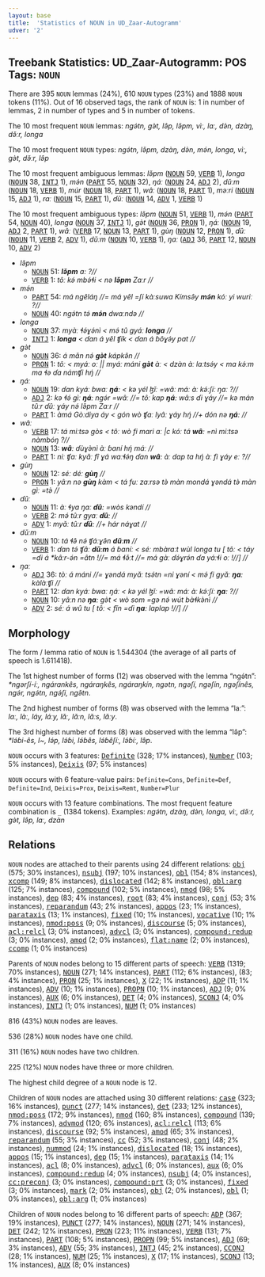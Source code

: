 ```yaml
---
layout: base
title:  'Statistics of NOUN in UD_Zaar-Autogramm'
udver: '2'
---
```


## Treebank Statistics: UD_Zaar-Autogramm: POS Tags: `NOUN`

There are 395 `NOUN` lemmas (24%), 610 `NOUN` types (23%) and 1888 `NOUN` tokens (11%).
Out of 16 observed tags, the rank of `NOUN` is: 1 in number of lemmas, 2 in number of types and 5 in number of tokens.

The 10 most frequent `NOUN` lemmas: <em>ngə́tn, gə̀t, lə̂p, lə̌pm, vìː, laː, də̀n, dzàŋ, də̌ːr, longa</em>

The 10 most frequent `NOUN` types:  <em>ngə́tn, lə̌pm, dzàŋ, də̀n, mə́n, longa, vìː, gə̀t, də̌ːr, lə̂p</em>

The 10 most frequent ambiguous lemmas: <em>lə̌pm</em> (<tt><a href="say_autogramm-pos-NOUN.html">NOUN</a></tt> 59, <tt><a href="say_autogramm-pos-VERB.html">VERB</a></tt> 1), <em>longa</em> (<tt><a href="say_autogramm-pos-NOUN.html">NOUN</a></tt> 38, <tt><a href="say_autogramm-pos-INTJ.html">INTJ</a></tt> 1), <em>mə́n</em> (<tt><a href="say_autogramm-pos-PART.html">PART</a></tt> 55, <tt><a href="say_autogramm-pos-NOUN.html">NOUN</a></tt> 32), <em>ŋáː</em> (<tt><a href="say_autogramm-pos-NOUN.html">NOUN</a></tt> 24, <tt><a href="say_autogramm-pos-ADJ.html">ADJ</a></tt> 2), <em>dǔːm</em> (<tt><a href="say_autogramm-pos-NOUN.html">NOUN</a></tt> 18, <tt><a href="say_autogramm-pos-VERB.html">VERB</a></tt> 1), <em>múr</em> (<tt><a href="say_autogramm-pos-NOUN.html">NOUN</a></tt> 18, <tt><a href="say_autogramm-pos-PART.html">PART</a></tt> 1), <em>wâː</em> (<tt><a href="say_autogramm-pos-NOUN.html">NOUN</a></tt> 18, <tt><a href="say_autogramm-pos-PART.html">PART</a></tt> 1), <em>məːri</em> (<tt><a href="say_autogramm-pos-NOUN.html">NOUN</a></tt> 15, <tt><a href="say_autogramm-pos-ADJ.html">ADJ</a></tt> 1), <em>raː</em> (<tt><a href="say_autogramm-pos-NOUN.html">NOUN</a></tt> 15, <tt><a href="say_autogramm-pos-PART.html">PART</a></tt> 1), <em>ɗûː</em> (<tt><a href="say_autogramm-pos-NOUN.html">NOUN</a></tt> 14, <tt><a href="say_autogramm-pos-ADV.html">ADV</a></tt> 1, <tt><a href="say_autogramm-pos-VERB.html">VERB</a></tt> 1)

The 10 most frequent ambiguous types:  <em>lə̌pm</em> (<tt><a href="say_autogramm-pos-NOUN.html">NOUN</a></tt> 51, <tt><a href="say_autogramm-pos-VERB.html">VERB</a></tt> 1), <em>mə́n</em> (<tt><a href="say_autogramm-pos-PART.html">PART</a></tt> 54, <tt><a href="say_autogramm-pos-NOUN.html">NOUN</a></tt> 40), <em>longa</em> (<tt><a href="say_autogramm-pos-NOUN.html">NOUN</a></tt> 37, <tt><a href="say_autogramm-pos-INTJ.html">INTJ</a></tt> 1), <em>gə̀t</em> (<tt><a href="say_autogramm-pos-NOUN.html">NOUN</a></tt> 36, <tt><a href="say_autogramm-pos-PRON.html">PRON</a></tt> 1), <em>ŋáː</em> (<tt><a href="say_autogramm-pos-NOUN.html">NOUN</a></tt> 19, <tt><a href="say_autogramm-pos-ADJ.html">ADJ</a></tt> 2, <tt><a href="say_autogramm-pos-PART.html">PART</a></tt> 1), <em>wâː</em> (<tt><a href="say_autogramm-pos-VERB.html">VERB</a></tt> 17, <tt><a href="say_autogramm-pos-NOUN.html">NOUN</a></tt> 13, <tt><a href="say_autogramm-pos-PART.html">PART</a></tt> 1), <em>gùŋ</em> (<tt><a href="say_autogramm-pos-NOUN.html">NOUN</a></tt> 12, <tt><a href="say_autogramm-pos-PRON.html">PRON</a></tt> 1), <em>ɗûː</em> (<tt><a href="say_autogramm-pos-NOUN.html">NOUN</a></tt> 11, <tt><a href="say_autogramm-pos-VERB.html">VERB</a></tt> 2, <tt><a href="say_autogramm-pos-ADV.html">ADV</a></tt> 1), <em>dǔːm</em> (<tt><a href="say_autogramm-pos-NOUN.html">NOUN</a></tt> 10, <tt><a href="say_autogramm-pos-VERB.html">VERB</a></tt> 1), <em>ŋaː</em> (<tt><a href="say_autogramm-pos-ADJ.html">ADJ</a></tt> 36, <tt><a href="say_autogramm-pos-PART.html">PART</a></tt> 12, <tt><a href="say_autogramm-pos-NOUN.html">NOUN</a></tt> 10, <tt><a href="say_autogramm-pos-ADV.html">ADV</a></tt> 2)


* <em>lə̌pm</em>
  * <tt><a href="say_autogramm-pos-NOUN.html">NOUN</a></tt> 51: <em><b>lə̌pm</b> a: ?//</em>
  * <tt><a href="say_autogramm-pos-VERB.html">VERB</a></tt> 1: <em>tôː kə́ mbə́ɬi < nə <b>lə̌pm</b> Zaːr //</em>
* <em>mə́n</em>
  * <tt><a href="say_autogramm-pos-PART.html">PART</a></tt> 54: <em>má ngêláŋ //= má yêl =ʃí kàːsuwa Kímsə̂y <b>mə́n</b> kóː yi wuriː ?//</em>
  * <tt><a href="say_autogramm-pos-NOUN.html">NOUN</a></tt> 40: <em>ngə́tn tə́ <b>mə́n</b> dwaːndə //</em>
* <em>longa</em>
  * <tt><a href="say_autogramm-pos-NOUN.html">NOUN</a></tt> 37: <em>myàː ɬə́ɣə́nì < mə́ tû gyáː <b>longa</b> //</em>
  * <tt><a href="say_autogramm-pos-INTJ.html">INTJ</a></tt> 1: <em><b>longa</b> < ɗan á yêl ʧík < ɗan á ɓôɣə́y pat //</em>
* <em>gə̀t</em>
  * <tt><a href="say_autogramm-pos-NOUN.html">NOUN</a></tt> 36: <em>á mǎn nə́ <b>gə̀t</b> kápkə̂n //</em>
  * <tt><a href="say_autogramm-pos-PRON.html">PRON</a></tt> 1: <em>tôː < myáː oː || myáː máni <b>gə̀t</b> àː < dzàn àː laːtsə́y < ma kə́ːm ma ɬə ɗa námʧi hŋ́ //</em>
* <em>ŋáː</em>
  * <tt><a href="say_autogramm-pos-NOUN.html">NOUN</a></tt> 19: <em>ɗan kyáː ɓwaː <b>ŋáː</b> < kə yél ɮǐː =wâː máː àː kə́ːʃíː ŋaː ?//</em>
  * <tt><a href="say_autogramm-pos-ADJ.html">ADJ</a></tt> 2: <em>kə ɬə́ gìː <b>ŋáː</b> ngə́r =wâː //= tôː kap <b>ŋáː</b> wâːs ɗi ɣáy //= kə mán tûːr ɗûː ɣáy nə́ lə̌pm Zaːr //</em>
  * <tt><a href="say_autogramm-pos-PART.html">PART</a></tt> 1: <em>àmá Gòːdiya áy < gón wò ʧaː lyâː ɣáy hŋ́ //+ dón nə <b>ŋáː</b> //</em>
* <em>wâː</em>
  * <tt><a href="say_autogramm-pos-VERB.html">VERB</a></tt> 17: <em>tá miːtsə gòs < tôː wò fi mari aː |c kóː tá <b>wâː</b> =nì miːtsə nàmbóŋ ?//</em>
  * <tt><a href="say_autogramm-pos-NOUN.html">NOUN</a></tt> 13: <em><b>wâː</b> ɗùɣə̀nì àː ɓaní hŋ́ máː //</em>
  * <tt><a href="say_autogramm-pos-PART.html">PART</a></tt> 1: <em>niː ʧaː kyǎː fî ɣá waːɬə́ŋ ɗan <b>wâː</b> àː dap ta hŋ́ àː fì ɣáy eː ?//</em>
* <em>gùŋ</em>
  * <tt><a href="say_autogramm-pos-NOUN.html">NOUN</a></tt> 12: <em>séː déː <b>gùŋ</b> //</em>
  * <tt><a href="say_autogramm-pos-PRON.html">PRON</a></tt> 1: <em>yâːn nə <b>gùŋ</b> kàm < tá fuː zaːrsə tə̀ màn mondá ɣəndá tə̀ màn gìː =tə̀ //</em>
* <em>ɗûː</em>
  * <tt><a href="say_autogramm-pos-NOUN.html">NOUN</a></tt> 11: <em>àː ɬya ŋaː <b>ɗûː</b> =wòs kəndí //</em>
  * <tt><a href="say_autogramm-pos-VERB.html">VERB</a></tt> 2: <em>mə́ tûːr gyaː <b>ɗûː</b> //</em>
  * <tt><a href="say_autogramm-pos-ADV.html">ADV</a></tt> 1: <em>myǎː tûːr <b>ɗûː</b> //+ hár náɣat //</em>
* <em>dǔːm</em>
  * <tt><a href="say_autogramm-pos-NOUN.html">NOUN</a></tt> 10: <em>tá ɬə̂ nə́ ʧáːɣə̂n <b>dǔːm</b> //</em>
  * <tt><a href="say_autogramm-pos-VERB.html">VERB</a></tt> 1: <em>ɗan tə́ ʧâː <b>dǔːm</b> á ɓaníː < séː mbàraːt wùl longa tu [ tôː < táy =ɗi á *kâːr-ə́n =âtn !//= má ɬə̌ːt //= má gàː ɗə́ɣrə́n ɗa yáːɬi oː !//] //</em>
* <em>ŋaː</em>
  * <tt><a href="say_autogramm-pos-ADJ.html">ADJ</a></tt> 36: <em>tòː á máni //= ɣəndá myǎː tsə́tn =ni ɣəní < mə́ fi gyǎː <b>ŋaː</b> kàlàːʧi //</em>
  * <tt><a href="say_autogramm-pos-PART.html">PART</a></tt> 12: <em>ɗan kyáː ɓwaː ŋáː < kə yél ɮǐː =wâː máː àː kə́ːʃíː <b>ŋaː</b> ?//</em>
  * <tt><a href="say_autogramm-pos-NOUN.html">NOUN</a></tt> 10: <em>yâːn nə <b>ŋaː</b> gə̀t < wò som =gə nə́ wút bàɬkə̀nì //</em>
  * <tt><a href="say_autogramm-pos-ADV.html">ADV</a></tt> 2: <em>séː á wû tu [ tôː < fǐn =ɗi <b>ŋaː</b> laplap !//] //</em>

## Morphology

The form / lemma ratio of `NOUN` is 1.544304 (the average of all parts of speech is 1.611418).

The 1st highest number of forms (12) was observed with the lemma “ngə́tn”: <em>*ngərʃí-íː, ngárankês, ngáraŋkês, ngáraŋkín, ngətn, ngəʃí, ngəʃín, ngəʃínês, ngə́r, ngə́tn, ngə́ʃi, ngə̌tn</em>.

The 2nd highest number of forms (8) was observed with the lemma “laː”: <em>laː, làː, láy, láːy, lǎː, lǎːn, lǎːs, lǎːy</em>.

The 3rd highest number of forms (8) was observed with the lemma “lə̂p”: <em>*lə́ɓi-ês, l~, lə́p, lə́ɓi, lə́ɓês, lə́ɓêʃíː, lə́ɓíː, lə̂p</em>.

`NOUN` occurs with 3 features: <tt><a href="say_autogramm-feat-Definite.html">Definite</a></tt> (328; 17% instances), <tt><a href="say_autogramm-feat-Number.html">Number</a></tt> (103; 5% instances), <tt><a href="say_autogramm-feat-Deixis.html">Deixis</a></tt> (97; 5% instances)

`NOUN` occurs with 6 feature-value pairs: `Definite=Cons`, `Definite=Def`, `Definite=Ind`, `Deixis=Prox`, `Deixis=Remt`, `Number=Plur`

`NOUN` occurs with 13 feature combinations.
The most frequent feature combination is `_` (1384 tokens).
Examples: <em>ngə́tn, dzàŋ, də̀n, longa, vìː, də̌ːr, gə̀t, lə̂p, laː, dzàn</em>


## Relations

`NOUN` nodes are attached to their parents using 24 different relations: <tt><a href="say_autogramm-dep-obj.html">obj</a></tt> (575; 30% instances), <tt><a href="say_autogramm-dep-nsubj.html">nsubj</a></tt> (197; 10% instances), <tt><a href="say_autogramm-dep-obl.html">obl</a></tt> (154; 8% instances), <tt><a href="say_autogramm-dep-xcomp.html">xcomp</a></tt> (149; 8% instances), <tt><a href="say_autogramm-dep-dislocated.html">dislocated</a></tt> (142; 8% instances), <tt><a href="say_autogramm-dep-obl-arg.html">obl:arg</a></tt> (125; 7% instances), <tt><a href="say_autogramm-dep-compound.html">compound</a></tt> (102; 5% instances), <tt><a href="say_autogramm-dep-nmod.html">nmod</a></tt> (98; 5% instances), <tt><a href="say_autogramm-dep-dep.html">dep</a></tt> (83; 4% instances), <tt><a href="say_autogramm-dep-root.html">root</a></tt> (83; 4% instances), <tt><a href="say_autogramm-dep-conj.html">conj</a></tt> (53; 3% instances), <tt><a href="say_autogramm-dep-reparandum.html">reparandum</a></tt> (43; 2% instances), <tt><a href="say_autogramm-dep-appos.html">appos</a></tt> (23; 1% instances), <tt><a href="say_autogramm-dep-parataxis.html">parataxis</a></tt> (13; 1% instances), <tt><a href="say_autogramm-dep-fixed.html">fixed</a></tt> (10; 1% instances), <tt><a href="say_autogramm-dep-vocative.html">vocative</a></tt> (10; 1% instances), <tt><a href="say_autogramm-dep-nmod-poss.html">nmod:poss</a></tt> (9; 0% instances), <tt><a href="say_autogramm-dep-discourse.html">discourse</a></tt> (5; 0% instances), <tt><a href="say_autogramm-dep-acl-relcl.html">acl:relcl</a></tt> (3; 0% instances), <tt><a href="say_autogramm-dep-advcl.html">advcl</a></tt> (3; 0% instances), <tt><a href="say_autogramm-dep-compound-redup.html">compound:redup</a></tt> (3; 0% instances), <tt><a href="say_autogramm-dep-amod.html">amod</a></tt> (2; 0% instances), <tt><a href="say_autogramm-dep-flat-name.html">flat:name</a></tt> (2; 0% instances), <tt><a href="say_autogramm-dep-ccomp.html">ccomp</a></tt> (1; 0% instances)

Parents of `NOUN` nodes belong to 15 different parts of speech: <tt><a href="say_autogramm-pos-VERB.html">VERB</a></tt> (1319; 70% instances), <tt><a href="say_autogramm-pos-NOUN.html">NOUN</a></tt> (271; 14% instances), <tt><a href="say_autogramm-pos-PART.html">PART</a></tt> (112; 6% instances),  (83; 4% instances), <tt><a href="say_autogramm-pos-PRON.html">PRON</a></tt> (25; 1% instances), <tt><a href="say_autogramm-pos-X.html">X</a></tt> (22; 1% instances), <tt><a href="say_autogramm-pos-ADP.html">ADP</a></tt> (11; 1% instances), <tt><a href="say_autogramm-pos-ADV.html">ADV</a></tt> (10; 1% instances), <tt><a href="say_autogramm-pos-PROPN.html">PROPN</a></tt> (10; 1% instances), <tt><a href="say_autogramm-pos-ADJ.html">ADJ</a></tt> (9; 0% instances), <tt><a href="say_autogramm-pos-AUX.html">AUX</a></tt> (6; 0% instances), <tt><a href="say_autogramm-pos-DET.html">DET</a></tt> (4; 0% instances), <tt><a href="say_autogramm-pos-SCONJ.html">SCONJ</a></tt> (4; 0% instances), <tt><a href="say_autogramm-pos-INTJ.html">INTJ</a></tt> (1; 0% instances), <tt><a href="say_autogramm-pos-NUM.html">NUM</a></tt> (1; 0% instances)

816 (43%) `NOUN` nodes are leaves.

536 (28%) `NOUN` nodes have one child.

311 (16%) `NOUN` nodes have two children.

225 (12%) `NOUN` nodes have three or more children.

The highest child degree of a `NOUN` node is 12.

Children of `NOUN` nodes are attached using 30 different relations: <tt><a href="say_autogramm-dep-case.html">case</a></tt> (323; 16% instances), <tt><a href="say_autogramm-dep-punct.html">punct</a></tt> (277; 14% instances), <tt><a href="say_autogramm-dep-det.html">det</a></tt> (233; 12% instances), <tt><a href="say_autogramm-dep-nmod-poss.html">nmod:poss</a></tt> (172; 9% instances), <tt><a href="say_autogramm-dep-nmod.html">nmod</a></tt> (160; 8% instances), <tt><a href="say_autogramm-dep-compound.html">compound</a></tt> (139; 7% instances), <tt><a href="say_autogramm-dep-advmod.html">advmod</a></tt> (120; 6% instances), <tt><a href="say_autogramm-dep-acl-relcl.html">acl:relcl</a></tt> (113; 6% instances), <tt><a href="say_autogramm-dep-discourse.html">discourse</a></tt> (92; 5% instances), <tt><a href="say_autogramm-dep-amod.html">amod</a></tt> (65; 3% instances), <tt><a href="say_autogramm-dep-reparandum.html">reparandum</a></tt> (55; 3% instances), <tt><a href="say_autogramm-dep-cc.html">cc</a></tt> (52; 3% instances), <tt><a href="say_autogramm-dep-conj.html">conj</a></tt> (48; 2% instances), <tt><a href="say_autogramm-dep-nummod.html">nummod</a></tt> (24; 1% instances), <tt><a href="say_autogramm-dep-dislocated.html">dislocated</a></tt> (18; 1% instances), <tt><a href="say_autogramm-dep-appos.html">appos</a></tt> (15; 1% instances), <tt><a href="say_autogramm-dep-dep.html">dep</a></tt> (15; 1% instances), <tt><a href="say_autogramm-dep-parataxis.html">parataxis</a></tt> (14; 1% instances), <tt><a href="say_autogramm-dep-acl.html">acl</a></tt> (8; 0% instances), <tt><a href="say_autogramm-dep-advcl.html">advcl</a></tt> (6; 0% instances), <tt><a href="say_autogramm-dep-aux.html">aux</a></tt> (6; 0% instances), <tt><a href="say_autogramm-dep-compound-redup.html">compound:redup</a></tt> (4; 0% instances), <tt><a href="say_autogramm-dep-nsubj.html">nsubj</a></tt> (4; 0% instances), <tt><a href="say_autogramm-dep-cc-preconj.html">cc:preconj</a></tt> (3; 0% instances), <tt><a href="say_autogramm-dep-compound-prt.html">compound:prt</a></tt> (3; 0% instances), <tt><a href="say_autogramm-dep-fixed.html">fixed</a></tt> (3; 0% instances), <tt><a href="say_autogramm-dep-mark.html">mark</a></tt> (2; 0% instances), <tt><a href="say_autogramm-dep-obj.html">obj</a></tt> (2; 0% instances), <tt><a href="say_autogramm-dep-obl.html">obl</a></tt> (1; 0% instances), <tt><a href="say_autogramm-dep-obl-arg.html">obl:arg</a></tt> (1; 0% instances)

Children of `NOUN` nodes belong to 16 different parts of speech: <tt><a href="say_autogramm-pos-ADP.html">ADP</a></tt> (367; 19% instances), <tt><a href="say_autogramm-pos-PUNCT.html">PUNCT</a></tt> (277; 14% instances), <tt><a href="say_autogramm-pos-NOUN.html">NOUN</a></tt> (271; 14% instances), <tt><a href="say_autogramm-pos-DET.html">DET</a></tt> (242; 12% instances), <tt><a href="say_autogramm-pos-PRON.html">PRON</a></tt> (223; 11% instances), <tt><a href="say_autogramm-pos-VERB.html">VERB</a></tt> (131; 7% instances), <tt><a href="say_autogramm-pos-PART.html">PART</a></tt> (108; 5% instances), <tt><a href="say_autogramm-pos-PROPN.html">PROPN</a></tt> (99; 5% instances), <tt><a href="say_autogramm-pos-ADJ.html">ADJ</a></tt> (69; 3% instances), <tt><a href="say_autogramm-pos-ADV.html">ADV</a></tt> (55; 3% instances), <tt><a href="say_autogramm-pos-INTJ.html">INTJ</a></tt> (45; 2% instances), <tt><a href="say_autogramm-pos-CCONJ.html">CCONJ</a></tt> (28; 1% instances), <tt><a href="say_autogramm-pos-NUM.html">NUM</a></tt> (25; 1% instances), <tt><a href="say_autogramm-pos-X.html">X</a></tt> (17; 1% instances), <tt><a href="say_autogramm-pos-SCONJ.html">SCONJ</a></tt> (13; 1% instances), <tt><a href="say_autogramm-pos-AUX.html">AUX</a></tt> (8; 0% instances)

